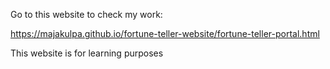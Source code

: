 Go to this website to check my work:


https://majakulpa.github.io/fortune-teller-website/fortune-teller-portal.html


This website is for learning purposes